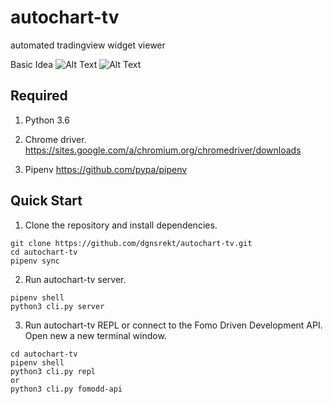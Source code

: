 # autochart-tv
automated tradingview widget viewer

Basic Idea
![Alt Text](https://github.com/dgnsrekt/autochart-tv/blob/master/doc/img/autochart1.gif)
![Alt Text](https://github.com/dgnsrekt/autochart-tv/blob/master/doc/img/autochart2.gif)

## Required
1. Python 3.6

2. Chrome driver.
https://sites.google.com/a/chromium.org/chromedriver/downloads

3. Pipenv
https://github.com/pypa/pipenv



## Quick Start
1. Clone the repository and install dependencies.
```
git clone https://github.com/dgnsrekt/autochart-tv.git
cd autochart-tv
pipenv sync
```
2. Run autochart-tv server.
```
pipenv shell
python3 cli.py server
```
3. Run autochart-tv REPL or connect to the Fomo Driven Development API.
Open new a new terminal window.
```
cd autochart-tv
pipenv shell
python3 cli.py repl
or
python3 cli.py fomodd-api
```
